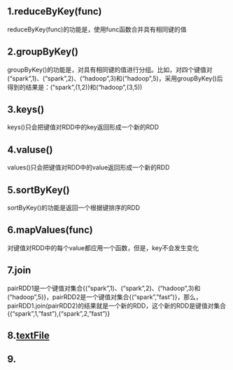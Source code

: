 ## 1.reduceByKey(func)
reduceByKey(func)的功能是，使用func函数合并具有相同键的值

## 2.groupByKey()
groupByKey()的功能是，对具有相同键的值进行分组。比如，对四个键值对(“spark”,1)、(“spark”,2)、(“hadoop”,3)和(“hadoop”,5)，采用groupByKey()后得到的结果是：(“spark”,(1,2))和(“hadoop”,(3,5))

## 3.keys()
keys()只会把键值对RDD中的key返回形成一个新的RDD

## 4.valuse()
values()只会把键值对RDD中的value返回形成一个新的RDD

## 5.sortByKey()
sortByKey()的功能是返回一个根据键排序的RDD

## 6.mapValues(func)
对键值对RDD中的每个value都应用一个函数，但是，key不会发生变化

## 7.join
pairRDD1是一个键值对集合{(“spark”,1)、(“spark”,2)、(“hadoop”,3)和(“hadoop”,5)}，pairRDD2是一个键值对集合{(“spark”,”fast”)}，那么，pairRDD1.join(pairRDD2)的结果就是一个新的RDD，这个新的RDD是键值对集合{(“spark”,1,”fast”),(“spark”,2,”fast”)}

## 8.[textFile](https://blog.csdn.net/legotime/article/details/51871724)

## 9.
